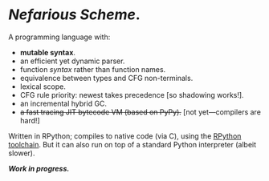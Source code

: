 _Nefarious Scheme_.
===================

A programming language with:

* **mutable syntax**.
* an efficient yet dynamic parser.
* function _syntax_ rather than function names.
* equivalence between types and CFG non-terminals.
* lexical scope.
* CFG rule priority: newest takes precedence [so shadowing works!].
* an incremental hybrid GC.
* ~~a fast tracing JIT bytecode VM (based on PyPy).~~ [not yet—compilers are hard!]

Written in RPython; compiles to native code (via C), using the [RPython
toolchain](https://rpython.rtfd.io/). But it can also run on top of a standard
Python interpreter (albeit slower).

**_Work in progress._**

